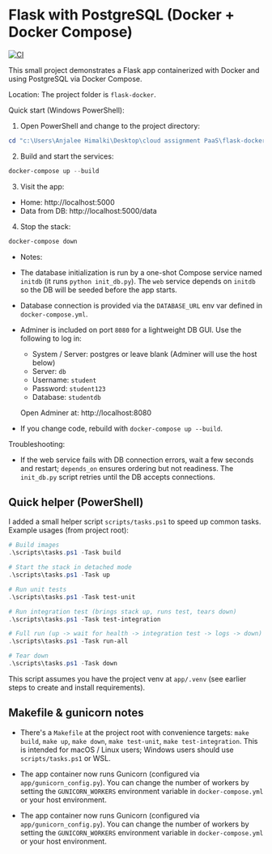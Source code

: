 
# Flask with PostgreSQL (Docker + Docker Compose)

<!-- CI badge: replace OWNER/REPO in the URL below with your GitHub repository to enable the badge -->
[![CI](https://github.com/Anjalee9814/FlaskApp/actions/workflows/ci.yml/badge.svg)](https://github.com/Anjalee9814/FlaskApp/actions/workflows/ci.yml)

This small project demonstrates a Flask app containerized with Docker and using PostgreSQL via Docker Compose.

Location: The project folder is `flask-docker`.

Quick start (Windows PowerShell):

1. Open PowerShell and change to the project directory:

```powershell
cd "c:\Users\Anjalee Himalki\Desktop\cloud assignment PaaS\flask-docker"
```

2. Build and start the services:

```powershell
docker-compose up --build
```

3. Visit the app:

- Home: http://localhost:5000
- Data from DB: http://localhost:5000/data

4. Stop the stack:

```powershell
docker-compose down
```

- Notes:
- The database initialization is run by a one-shot Compose service named `initdb` (it runs `python init_db.py`). The `web` service depends on `initdb` so the DB will be seeded before the app starts.
- Database connection is provided via the `DATABASE_URL` env var defined in `docker-compose.yml`.
- Adminer is included on port `8080` for a lightweight DB GUI. Use the following to log in:

	- System / Server: postgres or leave blank (Adminer will use the host below)
	- Server: `db`
	- Username: `student`
	- Password: `student123`
	- Database: `studentdb`

	Open Adminer at: http://localhost:8080
- If you change code, rebuild with `docker-compose up --build`.

Troubleshooting:
- If the web service fails with DB connection errors, wait a few seconds and restart; `depends_on` ensures ordering but not readiness. The `init_db.py` script retries until the DB accepts connections.

Quick helper (PowerShell)
-------------------------
I added a small helper script `scripts/tasks.ps1` to speed up common tasks. Example usages (from project root):

```powershell
# Build images
.\scripts\tasks.ps1 -Task build

# Start the stack in detached mode
.\scripts\tasks.ps1 -Task up

# Run unit tests
.\scripts\tasks.ps1 -Task test-unit

# Run integration test (brings stack up, runs test, tears down)
.\scripts\tasks.ps1 -Task test-integration

# Full run (up -> wait for health -> integration test -> logs -> down)
.\scripts\tasks.ps1 -Task run-all

# Tear down
.\scripts\tasks.ps1 -Task down
```

This script assumes you have the project venv at `app/.venv` (see earlier steps to create and install requirements).

Makefile & gunicorn notes
-------------------------
- There's a `Makefile` at the project root with convenience targets: `make build`, `make up`, `make down`, `make test-unit`, `make test-integration`. This is intended for macOS / Linux users; Windows users should use `scripts/tasks.ps1` or WSL.

- The app container now runs Gunicorn (configured via `app/gunicorn_config.py`). You can change the number of workers by setting the `GUNICORN_WORKERS` environment variable in `docker-compose.yml` or your host environment.
 - The app container now runs Gunicorn (configured via `app/gunicorn_config.py`). You can change the number of workers by setting the `GUNICORN_WORKERS` environment variable in `docker-compose.yml` or your host environment.

